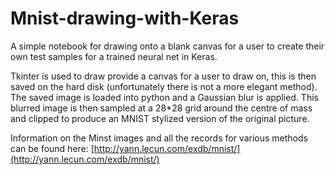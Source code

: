 # Mnist-drawing-with-Keras
A simple notebook for drawing onto a blank canvas for a user to create their own test samples for a  trained neural net in Keras.

Tkinter is used to draw provide a canvas for a user to draw on, this is then saved on the hard disk (unfortunately there is not a more elegant method). The saved image is loaded into python and a Gaussian blur is applied. This blurred image is then sampled at a 28*28 grid around the centre of mass and clipped to produce an MNIST stylized version of the original picture.

Information on the Minst images and all the records for various methods can be found here: [http://yann.lecun.com/exdb/mnist/](http://yann.lecun.com/exdb/mnist/)
